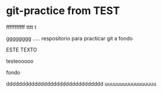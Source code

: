 # git-practice from TEST

fffffffffff
tttt t

gggggggg
.....
respositorio para practicar git a fondo

ESTE TEXTO

testeooooo

fondo

ddddddddddddddddddddddddddddddd
uuuuuuuuuuuuuuuuu
